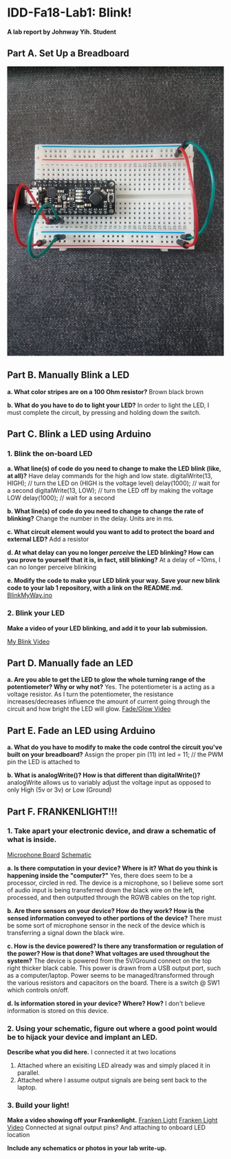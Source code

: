 # IDD-Fa18-Lab1: Blink!

**A lab report by Johnway Yih. Student**

## Part A. Set Up a Breadboard
![Breadboard Setup](https://github.com/JwayYih/IDD-Fa18-Lab1/blob/master/Breadboard%20Setup.jpg)

## Part B. Manually Blink a LED

**a. What color stripes are on a 100 Ohm resistor?**
Brown black brown
 
**b. What do you have to do to light your LED?**
In order to light the LED, I must complete the circuit, by pressing and holding down the switch.

## Part C. Blink a LED using Arduino

### 1. Blink the on-board LED

**a. What line(s) of code do you need to change to make the LED blink (like, at all)?**
Have delay commands for the high and low state.
  digitalWrite(13, HIGH);   // turn the LED on (HIGH is the voltage level)
  delay(1000);                       // wait for a second
  digitalWrite(13, LOW);    // turn the LED off by making the voltage LOW
  delay(1000);                       // wait for a second
  
**b. What line(s) of code do you need to change to change the rate of blinking?**
Change the number in the delay. Units are in ms.

**c. What circuit element would you want to add to protect the board and external LED?**
 Add a resistor
 
**d. At what delay can you no longer *perceive* the LED blinking? How can you prove to yourself that it is, in fact, still blinking?**
At a delay of ~10ms, I can no longer perceive blinking

**e. Modify the code to make your LED blink your way. Save your new blink code to your lab 1 repository, with a link on the README.md.**
[BlinkMyWay.ino](https://github.com/JwayYih/IDD-Fa18-Lab1/blob/master/BlinkMyWay.ino)

### 2. Blink your LED

**Make a video of your LED blinking, and add it to your lab submission.**

[My Blink Video](https://photos.app.goo.gl/5hWD3orHpzHwkZtq7)

## Part D. Manually fade an LED

**a. Are you able to get the LED to glow the whole turning range of the potentiometer? Why or why not?**
Yes.  The potentiometer is a acting as a voltage resistor.  As I turn the potentiometer, the resistance increases/decreases influence the amount of current going through the circuit and how bright the LED will glow. 
[Fade/Glow Video](https://photos.app.goo.gl/LDEgweeLkWETSJTz5)

## Part E. Fade an LED using Arduino

**a. What do you have to modify to make the code control the circuit you've built on your breadboard?**
Assign the proper pin (11)
int led = 11;           // the PWM pin the LED is attached to

**b. What is analogWrite()? How is that different than digitalWrite()?**
analogWrite allows us to variably adjust the voltage input as opposed to only High (5v or 3v) or Low (Ground)

## Part F. FRANKENLIGHT!!!

### 1. Take apart your electronic device, and draw a schematic of what is inside. 
[Microphone Board](https://github.com/JwayYih/IDD-Fa18-Lab1/blob/master/Microphone%20Board.jpg)
[Schematic](###)

**a. Is there computation in your device? Where is it? What do you think is happening inside the "computer?"**
Yes, there does seem to be a processor, circled in red.  The device is a microphone, so I believe some sort of audio input is being transferred down the black wire on the left, processed, and then outputted through the RGWB cables on the top right.

**b. Are there sensors on your device? How do they work? How is the sensed information conveyed to other portions of the device?**
There must be some sort of microphone sensor in the neck of the device which is transferring a signal down the black wire.

**c. How is the device powered? Is there any transformation or regulation of the power? How is that done? What voltages are used throughout the system?**
The device is powered from the 5V/Ground connect on the top right thicker black cable.  This power is drawn from a USB output port, such as a computer/laptop.  Power seems to be managed/transformed through the various resistors and capacitors on the board.  There is a switch @ SW1 which controls on/off.

**d. Is information stored in your device? Where? How?**
I don't believe information is stored on this device.

### 2. Using your schematic, figure out where a good point would be to hijack your device and implant an LED.

**Describe what you did here.**
I connected it at two locations
1) Attached where an exisiting LED already was and simply placed it in parallel.
2) Attached where I assume output signals are being sent back to the laptop.

### 3. Build your light!

**Make a video showing off your Frankenlight.**
[Franken Light](https://github.com/JwayYih/IDD-Fa18-Lab1/blob/master/Franken%20Light.jpg)
[Franken Light Video](https://photos.app.goo.gl/yomcpruqp3SwFURt8)
Connected at signal output pins? And attaching to onboard LED location

**Include any schematics or photos in your lab write-up.**
